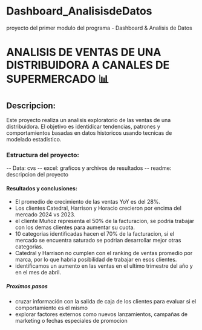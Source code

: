 # Dashboard_AnalisisdeDatos
 proyecto del primer modulo del programa - Dashboard & Analisis de Datos

#  ANALISIS DE VENTAS DE UNA DISTRIBUIDORA A CANALES DE SUPERMERCADO :bar_chart: 

## Descripcion:
Este proyecto realiza un analisis exploratorio de las ventas de una distribuidora. El objetivo es identidicar tendencias, patrones y comportamientos basadas en datos historicos usando tecnicas de modelado
estadistico.

### Estructura del proyecto:
-- Data: cvs 
-- excel: graficos y archivos de resultados
-- readme: descripcion del proyecto

#### Resultados y conclusiones:
- El promedio de crecimiento de las ventas YoY es del 28%.
- Los clientes Catedral, Harrison y Horacio crecieron por encima del mercado 2024 vs 2023.
- el cliente Muñoz representa el 50% de la facturacion, se podria trabajar con los demas clientes para aumentar su cuota.
- 10 categorias identificadas hacen el 70% de la facturacion, si el mercado se encuentra saturado se podrian desarrollar mejor otras categorias. 
- Catedral y Harrison no cumplen con el ranking de ventas promedio por marca, por lo que habria posibilidad de trabajar en esos clientes.
- identificamos un aumento en las ventas en el ultimo trimestre del año y en el mes de abril. 

##### Proximos pasos
- cruzar información con la salida de caja de los clientes para evaluar si el comportamiento es el mismo
- explorar factores externos como nuevos lanzamientos, campañas de marketing o fechas especiales de promocion
